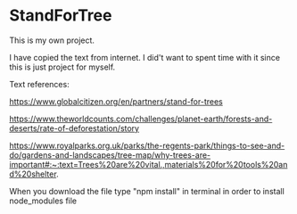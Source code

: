 # StandForTree

This is my own project.

I have copied the text from internet. I did't want to spent time with it since this is just project for myself.

Text references:

https://www.globalcitizen.org/en/partners/stand-for-trees

https://www.theworldcounts.com/challenges/planet-earth/forests-and-deserts/rate-of-deforestation/story

https://www.royalparks.org.uk/parks/the-regents-park/things-to-see-and-do/gardens-and-landscapes/tree-map/why-trees-are-important#:~:text=Trees%20are%20vital.,materials%20for%20tools%20and%20shelter.


When you download the file type "npm install" in terminal in order to install node_modules file
